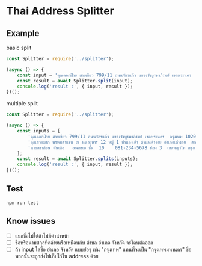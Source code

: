 # Thai Address Splitter

## Example

basic split
```js
const Splitter = require('../splitter');

(async () => {
    const input = 'คุณดอกฝ้าย สายเขียว 799/11 ถนนจักรแก้ว แขวงวังบูรพาภิรมย์ เขตพระนคร  กรุงเทพ 10200 เบอร์ 0911222333';
    const result = await Splitter.split(input);
    console.log('result :', { input, result });
})();
```

multiple split
```js
const Splitter = require('../splitter');

(async () => {
    const inputs = [
        'คุณดอกฝ้าย สายเขียว 799/11 ถนนจักรแก้ว แขวงวังบูรพาภิรมย์ เขตพระนคร  กรุงเทพ 10200 เบอร์ 0911222333',
        'คุณสวยมาก พรหมสาแขน ณ หนองหาร 12 หมู่ 1 บ้านดงเต่า ตำบลเต่างอย อำเภอเต่างอย  สกลนคร เบอร์ 0819992220',
        'นายดราก้อน ตันเด้อ   อาคารเอ ชั้น  10    081-234-5678 ห้อง 3  เขตพญาไท กรุงเทพมหานคร แขวงสามเสนใน 10400'
    ];
    const result = await Splitter.splits(inputs);
    console.log('result :', { input, result });
})();
```

## Test
```
npm run test
```

## Know issues
- [ ] แยกชื่อไม่ได้ถ้าไม่มีคำนำหน้า
- [ ] ชื่อหรือนามสกุลที่คล้ายหรือเหมือนกับ ตำบล อำเภอ จังหวัด จะโดนตัดออก
- [ ] ถ้า input ใส่ชื่อ อำเภอ จังหวัด แบบย่อๆ เช่น "กรุงเทพ" แทนที่จะเป็น "กรุงเทพมหานคร" ชื่อพวกนั้นจะถูกส่งไปเก็บไว้ใน address ด้วย
